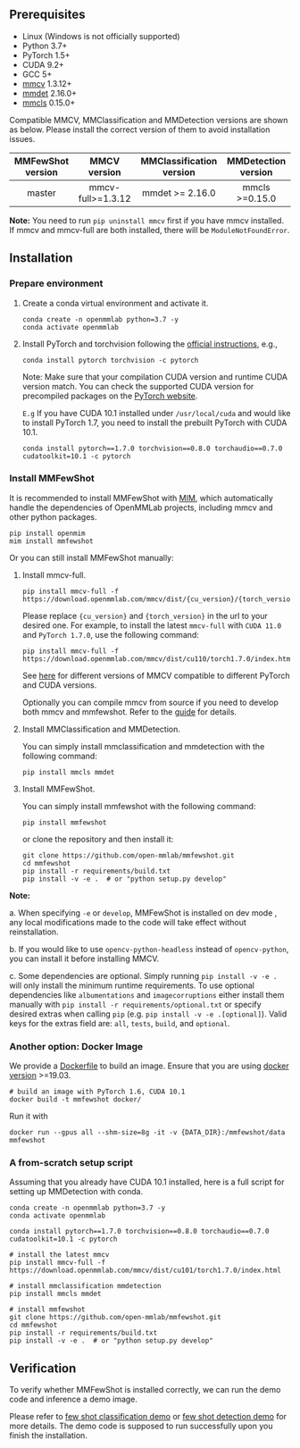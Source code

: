 ## Prerequisites

- Linux (Windows is not officially supported)
- Python 3.7+
- PyTorch 1.5+
- CUDA 9.2+
- GCC 5+
- [mmcv](https://mmcv.readthedocs.io/en/latest/get_started/installation.html) 1.3.12+
- [mmdet](https://mmdetection.readthedocs.io/en/latest/get_started.html#installation) 2.16.0+
- [mmcls](https://mmclassification.readthedocs.io/en/latest/install.html) 0.15.0+


Compatible MMCV, MMClassification and MMDetection versions are shown as below. Please install the correct version of them to avoid installation issues.

| MMFewShot version   |    MMCV version   |      MMClassification version     |      MMDetection version     |
|:-------------------:|:-----------------:|:---------------------------------:|:----------------------------:|
| master              | mmcv-full>=1.3.12 |      mmdet >= 2.16.0              |      mmcls >=0.15.0          |

**Note:** You need to run `pip uninstall mmcv` first if you have mmcv installed.
If mmcv and mmcv-full are both installed, there will be `ModuleNotFoundError`.

## Installation

### Prepare environment

1. Create a conda virtual environment and activate it.

    ```shell
    conda create -n openmmlab python=3.7 -y
    conda activate openmmlab
    ```

2. Install PyTorch and torchvision following the [official instructions](https://pytorch.org/), e.g.,

    ```shell
    conda install pytorch torchvision -c pytorch
    ```

    Note: Make sure that your compilation CUDA version and runtime CUDA version match.
    You can check the supported CUDA version for precompiled packages on the [PyTorch website](https://pytorch.org/).

    `E.g` If you have CUDA 10.1 installed under `/usr/local/cuda` and would like to install
    PyTorch 1.7, you need to install the prebuilt PyTorch with CUDA 10.1.

    ```shell
    conda install pytorch==1.7.0 torchvision==0.8.0 torchaudio==0.7.0 cudatoolkit=10.1 -c pytorch
    ```


### Install MMFewShot

It is recommended to install MMFewShot with [MIM](https://github.com/open-mmlab/mim),
which automatically handle the dependencies of OpenMMLab projects, including mmcv and other python packages.

```shell
pip install openmim
mim install mmfewshot
```

Or you can still install MMFewShot manually:

1. Install mmcv-full.

    ```shell
    pip install mmcv-full -f https://download.openmmlab.com/mmcv/dist/{cu_version}/{torch_version}/index.html
    ```

    Please replace `{cu_version}` and `{torch_version}` in the url to your desired one. For example, to install the latest `mmcv-full` with `CUDA 11.0` and `PyTorch 1.7.0`, use the following command:

    ```shell
    pip install mmcv-full -f https://download.openmmlab.com/mmcv/dist/cu110/torch1.7.0/index.html
    ```

    See [here](https://github.com/open-mmlab/mmcv#installation) for different versions of MMCV compatible to different PyTorch and CUDA versions.

    Optionally you can compile mmcv from source if you need to develop both mmcv and mmfewshot. Refer to the [guide](https://github.com/open-mmlab/mmcv#installation) for details.

2. Install MMClassification and MMDetection.

    You can simply install mmclassification and mmdetection with the following command:

    ```shell
    pip install mmcls mmdet
    ```

3. Install MMFewShot.

    You can simply install mmfewshot with the following command:

    ```shell
    pip install mmfewshot
    ```

    or clone the repository and then install it:

    ```shell
    git clone https://github.com/open-mmlab/mmfewshot.git
    cd mmfewshot
    pip install -r requirements/build.txt
    pip install -v -e .  # or "python setup.py develop"

**Note:**

a. When specifying `-e` or `develop`, MMFewShot is installed on dev mode
, any local modifications made to the code will take effect without reinstallation.

b. If you would like to use `opencv-python-headless` instead of `opencv-python`,
you can install it before installing MMCV.

c. Some dependencies are optional. Simply running `pip install -v -e .` will
 only install the minimum runtime requirements. To use optional dependencies like `albumentations` and `imagecorruptions` either install them manually with `pip install -r requirements/optional.txt` or specify desired extras when calling `pip` (e.g. `pip install -v -e .[optional]`). Valid keys for the extras field are: `all`, `tests`, `build`, and `optional`.


### Another option: Docker Image

We provide a [Dockerfile](https://github.com/open-mmlab/mmfewshot/blob/master/docker/Dockerfile) to build an image. Ensure that you are using [docker version](https://docs.docker.com/engine/install/) >=19.03.

```shell
# build an image with PyTorch 1.6, CUDA 10.1
docker build -t mmfewshot docker/
```

Run it with

```shell
docker run --gpus all --shm-size=8g -it -v {DATA_DIR}:/mmfewshot/data mmfewshot
```

### A from-scratch setup script

Assuming that you already have CUDA 10.1 installed, here is a full script for setting up MMDetection with conda.

```shell
conda create -n openmmlab python=3.7 -y
conda activate openmmlab

conda install pytorch==1.7.0 torchvision==0.8.0 torchaudio==0.7.0 cudatoolkit=10.1 -c pytorch

# install the latest mmcv
pip install mmcv-full -f https://download.openmmlab.com/mmcv/dist/cu101/torch1.7.0/index.html

# install mmclassification mmdetection
pip install mmcls mmdet

# install mmfewshot
git clone https://github.com/open-mmlab/mmfewshot.git
cd mmfewshot
pip install -r requirements/build.txt
pip install -v -e .  # or "python setup.py develop"
```


## Verification

To verify whether MMFewShot is installed correctly, we can run the demo code and inference a demo image.

Please refer to [few shot classification demo](https://github.com/open-mmlab/mmfewshot/tree/main/demo#few-shot-classification-demo)
or [few shot detection demo](https://github.com/open-mmlab/mmfewshot/tree/main/demo#few-shot-detection-demo)
 for more details. The demo code is supposed to run successfully upon you finish the installation.
